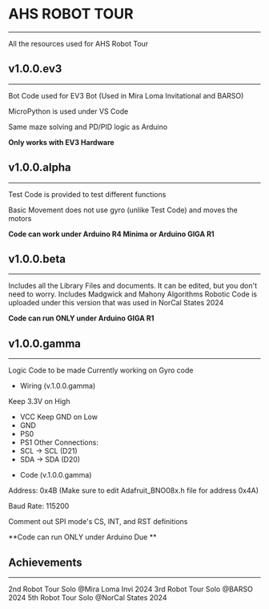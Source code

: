 # AHS ROBOT TOUR
----------------------
All the resources used for AHS Robot Tour

## v1.0.0.ev3
----------------------
Bot Code used for EV3 Bot (Used in Mira Loma Invitational and BARSO)

MicroPython is used under VS Code

Same maze solving and PD/PID logic as Arduino

**Only works with EV3 Hardware**

## v1.0.0.alpha
----------------------
Test Code is provided to test different functions

Basic Movement does not use gyro (unlike Test Code) and moves the motors

**Code can work under Arduino R4 Minima or Arduino GIGA R1**

## v1.0.0.beta
----------------------

Includes all the Library Files and documents. It can be edited, but you don't need to worry. Includes Madgwick and Mahony Algorithms
Robotic Code is uploaded under this version that was used in NorCal States 2024

**Code can run ONLY under Arduino GIGA R1**

## v1.0.0.gamma
----------------------

Logic Code to be made
Currently working on Gyro code

* Wiring (v.1.0.0.gamma)

Keep 3.3V on High
- VCC
Keep GND on Low
- GND
- PS0
- PS1
Other Connections:
- SCL -> SCL (D21)
- SDA -> SDA (D20)

* Code (v.1.0.0.gamma)

Address: 0x4B (Make sure to edit Adafruit_BNO08x.h file for address 0x4A)

Baud Rate: 115200

Comment out SPI mode's CS, INT, and RST definitions

**Code can run ONLY under Arduino Due
**

## Achievements
----------------------

2nd Robot Tour Solo @Mira Loma Invi 2024
3rd Robot Tour Solo @BARSO 2024
5th Robot Tour Solo @NorCal States 2024
